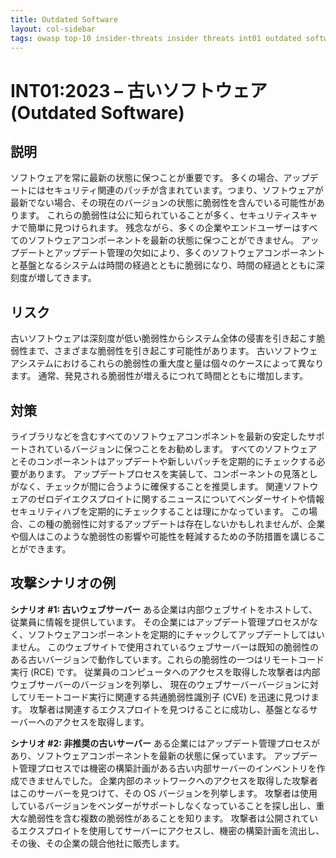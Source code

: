 ```yaml
---
title: Outdated Software
layout: col-sidebar
tags: owasp top-10 insider-threats insider threats int01 outdated software
---
```


# INT01:2023 – 古いソフトウェア (Outdated Software)

## 説明
ソフトウェアを常に最新の状態に保つことが重要です。
多くの場合、アップデートにはセキュリティ関連のパッチが含まれています。つまり、ソフトウェアが最新でない場合、その現在のバージョンの状態に脆弱性を含んでいる可能性があります。
これらの脆弱性は公に知られていることが多く、セキュリティスキャナで簡単に見つけられます。
残念ながら、多くの企業やエンドユーザーはすべてのソフトウェアコンポーネントを最新の状態に保つことができません。
アップデートとアップデート管理の欠如により、多くのソフトウェアコンポーネントと基盤となるシステムは時間の経過とともに脆弱になり、時間の経過とともに深刻度が増してきます。

## リスク
古いソフトウェアは深刻度が低い脆弱性からシステム全体の侵害を引き起こす脆弱性まで、さまざまな脆弱性を引き起こす可能性があります。
古いソフトウェアシステムにおけるこれらの脆弱性の重大度と量は個々のケースによって異なります。
通常、発見される脆弱性が増えるにつれて時間とともに増加します。

## 対策
ライブラリなどを含むすべてのソフトウェアコンポネントを最新の安定したサポートされているバージョンに保つことをお勧めします。
すべてのソフトウェアとそのコンポーネントはアップデートや新しいパッチを定期的にチェックする必要があります。
アップデートプロセスを実装して、コンポーネントの見落としがなく、チェックが間に合うように確保することを推奨します。
関連ソフトウェアのゼロデイエクスプロイトに関するニュースについてベンダーサイトや情報セキュリティハブを定期的にチェックすることは理にかなっています。
この場合、この種の脆弱性に対するアップデートは存在しないかもしれませんが、企業や個人はこのような脆弱性の影響や可能性を軽減するための予防措置を講じることができます。

## 攻撃シナリオの例
**シナリオ #1: 古いウェブサーバー**
ある企業は内部ウェブサイトをホストして、従業員に情報を提供しています。
その企業にはアップデート管理プロセスがなく、ソフトウェアコンポーネントを定期的にチャックしてアップデートしてはいません。
このウェブサイトで使用されているウェブサーバーは既知の脆弱性のある古いバージョンで動作しています。これらの脆弱性の一つはリモートコード実行 (RCE) です。
従業員のコンピュータへのアクセスを取得した攻撃者は内部ウェブサーバーのバージョンを列挙し、
現在のウェブサーバーバージョンに対してリモートコード実行に関連する共通脆弱性識別子 (CVE) を迅速に見つけます。
攻撃者は関連するエクスプロイトを見つけることに成功し、基盤となるサーバーへのアクセスを取得します。

**シナリオ #2: 非推奨の古いサーバー**
ある企業にはアップデート管理プロセスがあり、ソフトウェアコンポーネントを最新の状態に保っています。
アップデート管理プロセスでは機密の構築計画がある古い内部サーバーのインベントリを作成できませんでした。
企業内部のネットワークへのアクセスを取得した攻撃者はこのサーバーを見つけて、その OS バージョンを列挙します。
攻撃者は使用しているバージョンをベンダーがサポートしなくなっていることを探し出し、重大な脆弱性を含む複数の脆弱性があることを知ります。
攻撃者は公開されているエクスプロイトを使用してサーバーにアクセスし、機密の構築計画を流出し、その後、その企業の競合他社に販売します。
